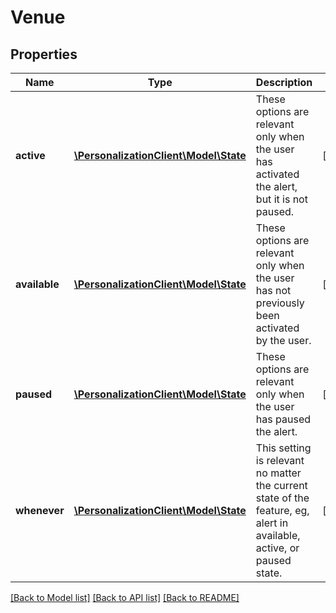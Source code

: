 # Venue

## Properties
Name | Type | Description | Notes
------------ | ------------- | ------------- | -------------
**active** | [**\PersonalizationClient\Model\State**](State.md) | These options are relevant only when the user has activated the alert, but it is not paused. | [optional] 
**available** | [**\PersonalizationClient\Model\State**](State.md) | These options are relevant only when the user has not previously been activated by the user. | [optional] 
**paused** | [**\PersonalizationClient\Model\State**](State.md) | These options are relevant only when the user has paused the alert. | [optional] 
**whenever** | [**\PersonalizationClient\Model\State**](State.md) | This setting is relevant no matter the current state of the feature, eg, alert in available, active, or paused state. | [optional] 

[[Back to Model list]](../README.md#documentation-for-models) [[Back to API list]](../README.md#documentation-for-api-endpoints) [[Back to README]](../README.md)


